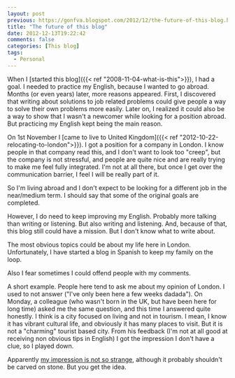 ```yaml
---
layout: post
previous: https://gonfva.blogspot.com/2012/12/the-future-of-this-blog.html
title: "The future of this blog"
date: 2012-12-13T19:22:42
comments: false
categories: [This blog]
tags:
  - Personal
---
```


When I [started this blog]({{< ref "2008-11-04-what-is-this">}}), I had a goal. I needed to practice my English, because I wanted to go abroad. Months (or even years) later, more reasons appeared. First, I discovered that writing about solutions to job related problems could give people a way to solve their own problems more easily. Later on, I realized it could also be a way to show that I wasn't a newcomer while looking for a position abroad. But practicing my English kept being the main reason.


On 1st November I [came to live to United Kingdom]({{< ref "2012-10-22-relocating-to-london">}}). I got a position for a company in London. I know people in that company read this, and I don't want to look too "creep", but the company is not stressful, and people are quite nice and are really trying to make me feel fully integrated. I'm not at all there, but once I get over the communication barrier, I feel I will be really part of it.


So I'm living abroad and I don't expect to be looking for a different job in the near/medium term. I should say that some of the original goals are completed.


However, I do need to keep improving my English. Probably more talking than writing or listening. But also writing and listening. And, because of that, this blog still could have a mission. But I don't know what to write about.


The most obvious topics could be about my life here in London. Unfortunately, I have started a blog in Spanish to keep my family on the loop.


Also I fear sometimes I could offend people with my comments.


A short example. People here tend to ask me about my opinion of London. I used to not answer ("I've only been here a few weeks dadada"). On Monday, a colleague (who wasn't born in the UK, but have been here for long time) asked me the same question, and this time I answered quite honestly. I think is a city focused on living and not in tourism. I mean, I know it has vibrant cultural life, and obviously it has many places to visit. But it is not a "charming" tourist based city. From his feedback (I'm not at all good at receiving non obvious tips in English) I got the impression I don't have a clue, so I played down.


Apparently [my impression is not so strange](http://www.belfasttelegraph.co.uk/breaking-news/offbeat/londons-not-smiles-better-survey-16249848.html), although it probably shouldn't be carved on stone. But you get the idea.
